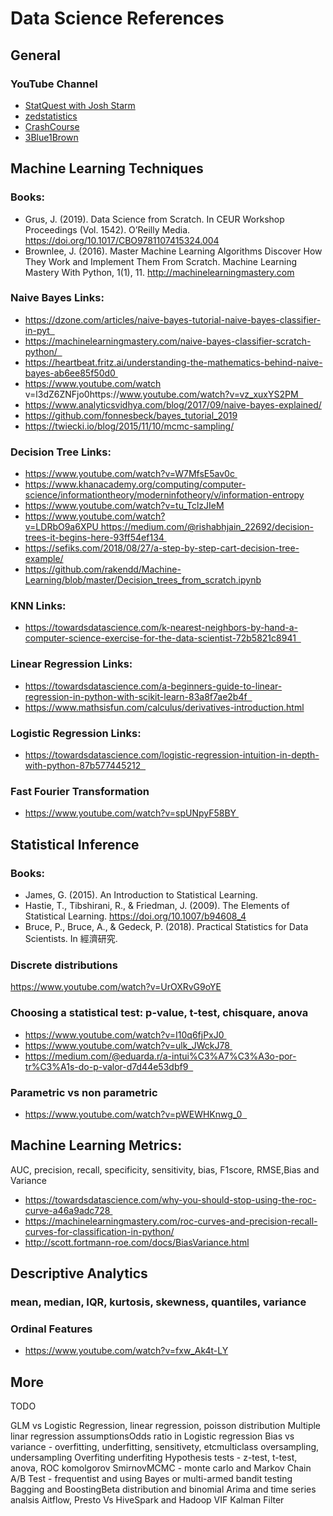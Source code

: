 # Data Science References

## General

### YouTube Channel
* [StatQuest with Josh Starm](https://www.youtube.com/channel/UCtYLUTtgS3k1Fg4y5tAhLbw)
* [zedstatistics](https://www.youtube.com/channel/UC6AVa0vSrCpuskzGDDKz_EQ)
* [CrashCourse](https://www.youtube.com/channel/UCX6b17PVsYBQ0ip5gyeme-Q)
* [3Blue1Brown](https://www.youtube.com/channel/UCYO_jab_esuFRV4b17AJtAw)

## Machine Learning Techniques 

### Books:
* Grus, J. (2019). Data Science from Scratch. In CEUR Workshop Proceedings (Vol. 1542). O’Reilly Media. https://doi.org/10.1017/CBO9781107415324.004
* Brownlee, J. (2016). Master Machine Learning Algorithms Discover How They Work and Implement Them From Scratch. Machine Learning Mastery With Python, 1(1), 11. http://machinelearningmastery.com

### Naive Bayes Links: 
* https://dzone.com/articles/naive-bayes-tutorial-naive-bayes-classifier-in-pyt  
* https://machinelearningmastery.com/naive-bayes-classifier-scratch-python/  
* https://heartbeat.fritz.ai/understanding-the-mathematics-behind-naive-bayes-ab6ee85f50d0 
* https://www.youtube.com/watch v=l3dZ6ZNFjo0https://www.youtube.com/watch?v=vz_xuxYS2PM  
* https://www.analyticsvidhya.com/blog/2017/09/naive-bayes-explained/
* https://github.com/fonnesbeck/bayes_tutorial_2019
* https://twiecki.io/blog/2015/11/10/mcmc-sampling/
 
### Decision Tree Links:
* https://www.youtube.com/watch?v=W7MfsE5av0c 
* https://www.khanacademy.org/computing/computer-science/informationtheory/moderninfotheory/v/information-entropy
* https://www.youtube.com/watch?v=tu_TclzJIeM
* https://www.youtube.com/watch?v=LDRbO9a6XPU https://medium.com/@rishabhjain_22692/decision-trees-it-begins-here-93ff54ef134 
* https://sefiks.com/2018/08/27/a-step-by-step-cart-decision-tree-example/
* https://github.com/rakendd/Machine-Learning/blob/master/Decision_trees_from_scratch.ipynb

### KNN Links:
* https://towardsdatascience.com/k-nearest-neighbors-by-hand-a-computer-science-exercise-for-the-data-scientist-72b5821c8941  

### Linear Regression Links:
* https://towardsdatascience.com/a-beginners-guide-to-linear-regression-in-python-with-scikit-learn-83a8f7ae2b4f  
* https://www.mathsisfun.com/calculus/derivatives-introduction.html

### Logistic Regression Links:
* https://towardsdatascience.com/logistic-regression-intuition-in-depth-with-python-87b577445212  

### Fast Fourier Transformation
* https://www.youtube.com/watch?v=spUNpyF58BY 

## Statistical Inference

### Books:
* James, G. (2015). An Introduction to Statistical Learning.
* Hastie, T., Tibshirani, R., & Friedman, J. (2009). The Elements of Statistical Learning. https://doi.org/10.1007/b94608_4
* Bruce, P., Bruce, A., & Gedeck, P. (2018). Practical Statistics for Data Scientists. In 經濟研究.

### Discrete distributions
https://www.youtube.com/watch?v=UrOXRvG9oYE


### Choosing a statistical test: p-value, t-test, chisquare, anova

* https://www.youtube.com/watch?v=I10q6fjPxJ0 
* https://www.youtube.com/watch?v=ulk_JWckJ78 
* https://medium.com/@eduarda.r/a-intui%C3%A7%C3%A3o-por-tr%C3%A1s-do-p-valor-d7d44e53dbf9  
 
### Parametric vs non parametric
* https://www.youtube.com/watch?v=pWEWHKnwg_0  

## Machine Learning Metrics: 
AUC, precision, recall, specificity, sensitivity, bias, F1score, RMSE,Bias and Variance

* https://towardsdatascience.com/why-you-should-stop-using-the-roc-curve-a46a9adc728 
* https://machinelearningmastery.com/roc-curves-and-precision-recall-curves-for-classification-in-python/
* http://scott.fortmann-roe.com/docs/BiasVariance.html

## Descriptive Analytics

### mean, median, IQR, kurtosis, skewness, quantiles, variance

### Ordinal Features
* https://www.youtube.com/watch?v=fxw_Ak4t-LY

## More

TODO

GLM vs Logistic Regression, linear regression, poisson distribution
Multiple linar regression assumptionsOdds ratio in Logistic regression
Bias vs variance - overfitting, underfitting, sensitivety, etcmulticlass oversampling, undersampling
Overfiting underfiting
Hypothesis tests - z-test, t-test, anova, ROC
komolgorov SmirnovMCMC - monte carlo and Markov Chain
A/B Test - frequentist and using Bayes or multi-armed bandit testing
Bagging and BoostingBeta distribution and binomial
Arima and time series analsis
Aitflow, Presto Vs HiveSpark and Hadoop
VIF
Kalman Filter
